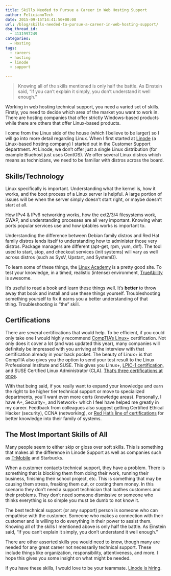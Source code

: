 ```yaml
---
title: Skills Needed to Pursue a Career in Web Hosting Support
author: FelicianoTech
date: 2015-09-15T14:41:50+00:00
url: /blog/skills-needed-to-pursue-a-career-in-web-hosting-support/
dsq_thread_id:
  - 4131997249
categories:
  - Hosting
tags:
  - careers
  - hosting
  - linode
  - support

---
```

> Knowing all of the skills mentioned is only half the battle. As Einstein said, &#8220;If you can&#8217;t explain it simply, you don&#8217;t understand it well enough.&#8221;

Working in web hosting technical support, you need a varied set of skills. Firstly, you need to decide which area of the market you want to work in. There are hosting companies that offer strictly Windows-based products while there are others that offer Linux-based products.

I come from the Linux side of the house (which I believe to be larger) so I will go into more detail regarding Linux. When I first started at <a href="https://www.linode.com/" target="_blank">Linode</a> (a Linux-based hosting company) I started out in the Customer Support department. At Linode, we don&#8217;t offer just a single Linux distribution (for example Bluehost just uses CentOS). We offer several Linux distros which means as technicians, we need to be familiar with distros across the board.<!--more-->

## Skills/Technology

Linux specifically is important. Understanding what the kernel is, how it works, and the boot process of a Linux server is helpful. A large portion of issues will be when the server simply doesn&#8217;t start right, or maybe doesn&#8217;t start at all.

How IPv4 & IPv6 networking works, how the ext2/3/4 filesystems work, SWAP, and understanding processes are all very important. Knowing what ports popular services use and how iptables works is important to.

Understanding the difference between Debian family distros and Red Hat family distros lends itself to understanding how to administer those very distros. Package managers are different (apt-get, rpm, yum, dnf). The tool used to start, stop, and checkout services (init systems) will vary as well across distros (such as SysV, Upstart, and SystemD).

To learn some of these things, the <a href="https://linuxacademy.com/" target="_blank">Linux Academy</a> is a pretty good site. To test your knowledge, in a timed, realistic (intense) environment, <a href="https://trueability.com/" target="_blank">TrueAbility</a> is awesome.

It&#8217;s useful to read a book and learn these things well. It&#8217;s **better** to throw away that book and install and use these things yourself. Troubleshooting something yourself to fix it earns you a better understanding of that thing. Troubleshooting is &#8220;the&#8221; skill.

## Certifications

There are several certifications that would help. To be efficient, if you could only take one I would highly recommend <a href="http://certification.comptia.org/getCertified/certifications/linux.aspx" target="_blank">CompTIA&#8217;s Linux+</a> certification. Not only does it cover a lot (and was updated this year), many companies will definitely be impressed with you arriving at the interview with that certification already in your back pocket. The beauty of Linux+ is that CompTIA also gives you the option to send your test result to the Linux Professional Institute and SUSE. This gives you Linux+, <a href="https://www.lpi.org/certification/get-certified-lpi/lpic-1-linux-server-professional/" target="_blank">LPIC-1 certification</a>, and SUSE Certified Linux Administrator (CLA). <a href="http://certification.comptia.org/getCertified/certifications/linux.aspx#3for1" target="_blank">That&#8217;s three certifications at once</a>.

With that being said, if you really want to expand your knowledge and earn the right to be higher tier technical support or move to specialized departments, you&#8217;ll want even more certs (knowledge areas). Personally, I have A+, Security+, and Network+ which I feel have helped me greatly in my career. Feedback from colleagues also suggest getting Certified Ethical Hacker (security), CCNA (networking), or <a href="http://www.redhat.com/en/services/certification" target="_blank">Red Hat&#8217;s line of certifications</a> for better knowledge into their family of systems.

## The Most Important Skills of All

Many people seem to either skip or gloss over soft skills. This is something that makes all the difference in Linode Support as well as companies such as <a href="http://newsroom.t-mobile.com/news/jd-power-2015.htm" target="_blank">T-Mobile</a> and Starbucks.

When a customer contacts technical support, they have a problem. There is something that is blocking them from doing their work, running their business, finishing their school project, etc. This is something that may be causing them stress, freaking them out, or costing them money. In this scenario they don&#8217;t need a support technician that loathes customers and their problems. They don&#8217;t need someone dismissive or someone who thinks everything is so simple you must be dumb to not know it.

The best technical support (or any support) person is someone who can empathise with the customer. Someone who makes a connection with their customer and is willing to do everything in their power to assist them. Knowing all of the skills I mentioned above is only half the battle. As Einstein said, &#8220;If you can&#8217;t explain it simply, you don&#8217;t understand it well enough.&#8221;

There are other assorted skills you would need to know, though many are needed for any great career not necessarily technical support. These include things like organization, responsibility, attentiveness, and more. I hope this gives you some insight on what might be needed.

If you have these skills, I would love to be your teammate. <a href="https://www.linode.com/careers" target="_blank">Linode is hiring</a>.